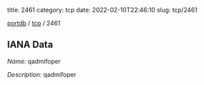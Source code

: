 title: 2461
category: tcp
date: 2022-02-10T22:46:10
slug: tcp/2461

[portdb](/) / [tcp](/category/tcp.html) / 2461


## IANA Data

_Name:_ qadmifoper

_Description:_ qadmifoper


